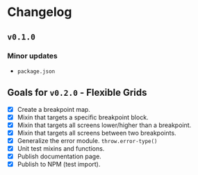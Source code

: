 # Changelog

## `v0.1.0`

### Minor updates
  - `package.json`

## Goals for `v0.2.0` - Flexible Grids
  - [x] Create a breakpoint map.
  - [x] Mixin that targets a specific breakpoint block.
  - [x] Mixin that targets all screens lower/higher than a breakpoint.
  - [x] Mixin that targets all screens between two breakpoints.
  - [x] Generalize the error module. `throw.error-type()`
  - [x] Unit test mixins and functions.
  - [x] Publish documentation page.
  - [x] Publish to NPM (test import).